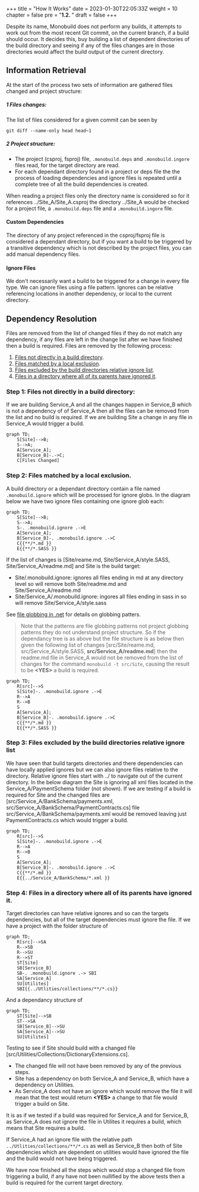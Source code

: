 +++
title = "How It Works"
date = 2023-01-30T22:05:33Z
weight = 10
chapter = false
pre = "<b>1.2. </b>"
draft = false
+++

Despite its name, Monobuild does not perform any builds, it attempts to work out from the most recent Git commit, on the current branch, if a build should occur. It decides this, buy building a list of dependent directories of the build directory and seeing if any of the files changes are in those directories would affect the build output of the current directory.

## Information Retrieval

At the start of the process two sets of information are gathered files changed and project structure:

##### 1 Files changes: 
The list of files considered for a given commit can be seen by 
```
git diff --name-only head head~1
```

##### 2 Project structure:
  * The project (csproj, fsproj) file, ```.monobuild.deps``` and  ```.monobuild.ingore``` files read, for the target directory are read. 
  * For each dependant directory found in a project or deps file the the process of loading dependencies and ignore files is repeated until a complete tree of all the build dependencies is created. 

When reading a project files only the directory name is considered so for it references ../Site_A/Site_A.csproj the directory ../Site_A would be checked for a project file, a ```.monobuild.deps``` file and a ```.monobuild.ingore``` file.  

#### Custom Dependencies

The directory of any project referenced in the csproj/fsproj file is considered a dependant directory, but if you want a build to be triggered by a transitive dependency which is not described by the project files, you can add manual dependency files. 

#### Ignore Files

We don't necessarily want a build to be triggered for a change in every file type. We can ignore files using a file pattern. Ignores can be relative referencing locations in another dependency, or local to the current directory.

## Dependency Resolution

Files are removed from the list of changed files if they do not match any dependency, if any files are left in the change list after we have finished then a build is required. Files are removed by the following process:
1. [Files not directly in a build directory](#step-1-files-not-directly-in-a-build-directory).
1. [Files matched by a local exclusion](#step-2-files-matched-by-a-local-exclusion).
1. [Files excluded by the build directories relative ignore list](#step-3-files-excluded-by-the-build-directories-relative-ignore-list).
1. [Files in a directory where all of its parents have ignored it](#step-4-files-in-a-directory-where-all-of-its-parents-have-ignored-it).


### Step 1: Files not directly in a build directory: 

If we are building Service_A and all the changes happen in Service_B which is not a dependency of of Service_A then all the files can be removed from the list and no build is required. If we are building Site a change in any file in Service_A would trigger a build.

```mermaid
graph TD;
    S[Site]-->B;
    S-->A;
    A[Service_A];
    B[Service_B]-.->C;
    C[Files Changed]
```

### Step 2: Files matched by a local exclusion.

A build directory or a dependant directory contain a file named ```.monobuild.ignore``` which will be processed for ignore globs. In the diagram below we have two ignore files containing one ignore glob each:

```mermaid
graph TD;
    S[Site]-->B;
    S-->A;
    S-. .monobuild.ignore .->E
    A[Service_A];
    B[Service_B]-. .monobuild.ignore .->C
    C{{**/*.md }}
    E{{**/*.SASS }}
```
If the list of changes is [Site/reame.md, Site/Service_A/style.SASS, Site/Service_A/readme.md] and Site is the build target:

* Site/.monobuild.ignore: ignores all files ending in md at any directory level so will remove both Site/readme.md and Site/Service_A/readme.md 
* Site/Service_A/.monobuild.ignore: ingores all files ending in sass in so will remove Site/Service_A/style.sass

See [file globbing in .net](https://learn.microsoft.com/en-us/dotnet/core/extensions/file-globbing) for details on globbing patters. 

>Note that the patterns are file globbing patterns not project globbing patterns they do not understand project structure. So if the dependancy tree is as above but the file structure is as below then given the following list of changes [src/Site/reame.md, src/Service_A/style.SASS, **src/Service_A/readme.md**] then the readme.md file in Service_A would not be removed from the list of changes for the command ```monobuild -t src/Site```, causing the result to be **\<YES\>** a build is required.

```mermaid
graph TD;
    R[src]-->S
    S[Site]-. .monobuild.ignore .->E
    R-->A
    R-->B
    S
    A[Service_A];
    B[Service_B]-. .monobuild.ignore .->C
    C{{**/*.md }}
    E{{**/*.SASS }}
```

### Step 3: Files excluded by the build directories relative ignore list

We have seen that build targets directories and there dependencies can have locally applied ignores but we can also ignore files relative to the directory. Relative ignore files start with ../ to navigate out of the current directory. In the below diagram the Site is ignoring all xml files located in the Service_A/PaymentSchema folder (not shown). If we are testing if a build is required for Site and the changed files are [src/Service_A/BankSchema/payments.xml,  src/Service_A/BankSchema/PaymentContracts.cs] file src/Service_A/BankSchema/payments.xml would be removed leaving just PaymentContracts.cs which would trigger a build.

```mermaid
graph TD;
    R[src]-->S
    S[Site]-. .monobuild.ignore .->E
    R-->A
    R-->B
    S
    A[Service_A];
    B[Service_B]-. .monobuild.ignore .->C
    C{{**/*.md }}
    E{{../Service_A/BankSchema/*.xml }}
```

### Step 4: Files in a directory where all of its parents have ignored it.

Target directories can have relative ignores and so can the targets dependencies, but all of the target dependencies must ignore the file. If we have a project with the folder structure of 


```mermaid
graph TD;
    R[src]-->SA
    R-->SB
    R-->SU
    R-->ST
    ST[Site]
    SB[Service_B]
    SB-. .monobuild.ignore .-> SBI
    SA[Service_A]
    SU[Utilites]
    SBI{{../Utlities/collections/**/*.cs}}
```

And a dependancy structure of 

```mermaid
graph TD;
    ST[Site]-->SB
    ST-->SA
    SB[Service_B]-->SU
    SA[Service_A]-->SU
    SU[Utilites]
```

Testing to see if Site should build with a changed file [src/Utilities/Collections/DictionaryExtensions.cs]. 
* The changed file will not have been removed by any of the previous steps. 
* Site has a dependency on both Service_A and Service_B, which have a dependency on Utilities. 
* As Service_A does not have an ignore which would remove the file it will mean that the test would return **\<YES\>** a change to that file would trigger a build on Site. 

It is as if we tested if a build was required for Service_A and for Service_B, as Service_A does not ignore the file in Utilites it requires a build, which means that Site requires a build.

If Service_A had an ignore file with the relative path ```../Utlities/collections/**/*.cs``` as well as Service_B then both of Site dependencies which are dependent on utilities would have ignored the file and the build would not have being triggered.

We have now finished all the steps which would stop a changed file from triggering a build, if any have not been nullified by the above tests then a build is required for the current target directory.

